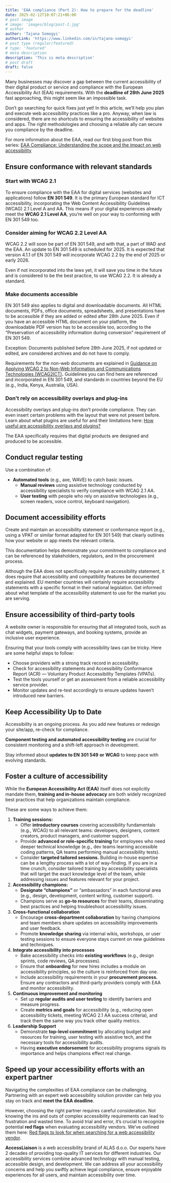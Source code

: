 ```yaml
---
title: 'EAA compliance (Part 2): How to prepare for the deadline'
date: 2025-02-12T10:07:21+06:00
# post image
# image: 'images/blog/post-1.jpg'
# author
author: 'Tajana Somogyi'
authorLink: 'https://www.linkedin.com/in/tajana-somogyi'
# post type (regular/featured)
# type: 'featured'
# meta description
description: 'This is meta description'
# post draft
draft: false
---
```



Many businesses may discover a gap between the current accessibility of their digital product or service and compliance with the European Accessibility Act (EAA) requirements. With the **deadline of 28th June 2025** fast approaching, this might seem like an impossible task. 

Don’t go searching for quick fixes just yet\! In this article, we’ll help you plan and execute web accessibility practices like a pro. Anyway, when law is considered, there are no shortcuts to ensuring the accessibility of websites and apps. The right methodologies and choosing a reliable ally can secure you compliance by the deadline.

For more information about the EAA, read our first blog post from this series: [EAA Compliance: Understanding the scope and the impact on web accessibility](/blog/eea-compliance-understanding-the-scope-and-the-impact-on-web-accessibility/)

## Ensure conformance with relevant standards 


### Start with WCAG 2.1 


To ensure compliance with the EAA for digital services (websites and applications) follow **EN 301 549**. It is the primary European standard for ICT accessibility, incorporating the Web Content Accessibility Guidelines (WCAG) 2.1 Level A and AA. This means if your digital experiences already meet the **WCAG 2.1 Level AA**, you’re well on your way to conforming with EN 301 549 too.


### Consider aiming for WCAG 2.2 Level AA 


WCAG 2.2 will soon be part of EN 301 549, and with that, a part of WAD and the EAA. An update to EN 301 549 is scheduled for 2025\. It is expected that version 4.1.1 of EN 301 549 will incorporate WCAG 2.2 by the end of 2025 or early 2026\. 

Even if not incorporated into the laws yet, it will save you time in the future and is considered to be the best practice, to use WCAG 2.2. It is already a standard.

### Make documents accessible 


EN 301 549 also applies to digital and downloadable documents. All HTML documents, PDFs, office documents, spreadsheets, and presentations have to be accessible if they are added or edited after 28th June 2025\. Even if you have an accessible HTML document on your platform, the downloadable PDF version has to be accessible too, according to the “Preservation of accessibility information during conversion” requirement of EN 301 549\.

Exception: Documents published before 28th June 2025, if not updated or edited, are considered archives and do not have to comply.

Requirements for the non-web documents are explained in [Guidance on Applying WCAG 2 to Non-Web Information and Communications Technologies (WCAG2ICT)](https://www.w3.org/TR/wcag2ict-22/)**.** Guidelines you can find here are referenced and incorporated in EN 301 549, and standards in countries beyond the EU (e.g., India, Kenya, Australia, USA).

### Don’t rely on accessibility overlays and plug-ins 


Accessibility overlays and plug-ins don’t provide compliance. They can even insert certain problems with the layout that were not present before. Learn about what plugins are useful for and their limitations here: [How useful are accessibility overlays and plugins?](https://docs.google.com/document/d/1CqKt_k2IuOXlGEJPeafNUodmfVLU84-4ATP3T02Uu-g/edit?usp=sharing)

The EAA specifically requires that digital products are designed and produced to be accessible.

## Conduct regular testing 


Use a combination of:

* **Automated tools** (e.g., axe, WAVE) to catch basic issues.  
  * **Manual reviews** using assistive technology conducted by accessibility specialists to verify compliance with WCAG 2.1 AA.  
  * **User testing** with people who rely on assistive technologies (e.g., screen readers, voice control, keyboard navigation).

## Document accessibility efforts 


Create and maintain an accessibility statement or conformance report (e.g., using a VPAT or similar format adapted for EN 301 549\) that clearly outlines how your website or app meets the relevant criteria.

This documentation helps demonstrate your commitment to compliance and can be referenced by stakeholders, regulators, and in the procurement process.

Although the EAA does not specifically require an accessibility statement, it does require that accessibility and compatibility features be documented and explained. EU member countries will certainly require accessibility statements with a specific format in their national legislation. Get informed about what template of the accessibility statement to use for the market you are serving. 

## Ensure accessibility of third-party tools 


A website owner is responsible for ensuring that all integrated tools, such as chat widgets, payment gateways, and booking systems, provide an inclusive user experience.

Ensuring that your tools comply with accessibility laws can be tricky. Here are some helpful steps to follow:

* Choose providers with a strong track record in accessibility.  
* Check for accessibility statements and Accessibility Conformance Report (ACR) — Voluntary Product Accessibility Templates (VPATs).  
* Test the tools yourself or get an assessment from a reliable accessibility service provider.  
* Monitor updates and re-test accordingly to ensure updates haven’t introduced new barriers.

## Keep Accessibility Up to Date 


Accessibility is an ongoing process. As you add new features or redesign your site/app, re-check for compliance.

**Component testing and automated accessibility testing** are crucial for consistent monitoring and a shift-left approach in development.

Stay informed about **updates to EN 301 549** **or** **WCAG** to keep pace with evolving standards.

## Foster a culture of accessibility 


While the **European Accessibility Act (EAA)** itself does not explicitly mandate them, **training and in-house advocacy** are both widely recognized best practices that help organizations maintain compliance. 

These are some ways to achieve them:

1. **Training sessions:**  
   * Offer **introductory courses** covering accessibility fundamentals (e.g., WCAG) to all relevant teams: developers, designers, content creators, product managers, and customer support.  
   * Provide **advanced or role-specific training** for employees who need deeper technical knowledge (e.g., dev teams learning accessible coding patterns, QA teams performing manual accessibility tests).  
   * Consider **targeted tailored sessions.** Building in-house expertise can be a lengthy process with a lot of way-finding. If you are in a time crunch, consider tailored training by accessibility specialists that will target the exact knowledge level of the team, while addressing issues and features relevant for your project.  
2. **Accessibility champions:**  
   * **Designate “champions”** or “ambassadors” in each functional area (e.g., design, development, content writing, customer support).  
   * Champions serve as **go-to resources** for their teams, disseminating best practices and helping troubleshoot accessibility issues.  
3. **Cross-functional collaboration**  
   * Encourage **cross-department collaboration** by having champions and team members share updates on accessibility improvements and user feedback.  
   * Promote **knowledge sharing** via internal wikis, workshops, or user testing sessions to ensure everyone stays current on new guidelines and techniques.  
4. **Integrate accessibility into processes**  
   * Bake accessibility checks into **existing workflows** (e.g., design sprints, code reviews, QA processes).  
   * Ensure that **onboarding** for new hires includes a module on accessibility principles, so the culture is reinforced from day one.  
   * Include accessibility requirements in your **procurement process.** Ensure any contractors and third-party providers comply with EAA and monitor accessibility.  
5. **Continuous improvement and monitoring**  
   * Set up **regular audits and user testing** to identify barriers and measure progress.  
   * Create **metrics and goals** for accessibility (e.g., reducing open accessibility tickets, meeting WCAG 2.1 AA success criteria), and track them the same way you track other quality metrics.  
6. **Leadership Support**  
   * Demonstrate **top-level commitment** by allocating budget and resources for training, user testing with assistive tech, and the necessary tools for accessibility audits.  
   * Having **executive endorsement** for accessibility programs signals its importance and helps champions effect real change.

## Speed up your accessibility efforts with an expert partner 


Navigating the complexities of EAA compliance can be challenging. Partnering with an expert web accessibility solution provider can help you stay on track and **meet the** **EAA deadline**.

However, choosing the right partner requires careful consideration. Not knowing the ins and outs of complex accessibility requirements can lead to frustration and wasted time. To avoid trial and error, it’s crucial to recognize potential **red flags** when evaluating accessibility vendors. We’ve outlined them here: [Red flags to look for when searching for a web accessibility vendor](/blog/red-flags-to-look-for-when-searching-for-a-web-accessibility-vendor/). 

**AccessLiaison** is a web accessibility brand of ALAS d.o.o. Our experts have 2 decades of providing top-quality IT services for different industries. Our accessibility services combine advanced technology with manual testing, accessible design, and development. We can address all your accessibility concerns and help you swiftly achieve legal compliance, ensure enjoyable experiences for all users, and maintain accessibility over time.  
